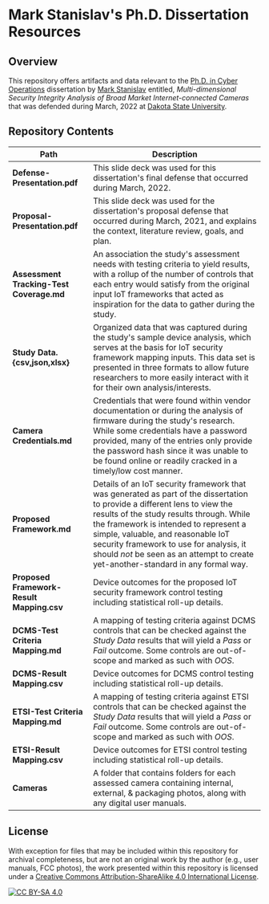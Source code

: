 # Mark Stanislav's Ph.D. Dissertation Resources
## Overview
This repository offers artifacts and data relevant to the [Ph.D. in Cyber Operations](https://dsu.edu/programs/phdco/index.html) dissertation by [Mark Stanislav](https://uncompiled.com/) entitled, _Multi-dimensional Security Integrity Analysis of Broad Market Internet-connected Cameras_ that was defended during March, 2022 at [Dakota State University](https://dsu.edu/).

## Repository Contents
|Path|Description|
|-|-|
|**Defense-Presentation.pdf**| This slide deck was used for this dissertation's final defense that occurred during March, 2022.|
|**Proposal-Presentation.pdf**| This slide deck was used for the dissertation's proposal defense that occurred during March, 2021, and explains the context, literature review, goals, and plan.|
|**Assessment Tracking-Test Coverage.md**|An association the study's assessment needs with testing criteria to yield results, with a rollup of the number of controls that each entry would satisfy from the original input IoT frameworks that acted as inspiration for the data to gather during the study.|
|**Study Data.{csv,json,xlsx}**|Organized data that was captured during the study's sample device analysis, which serves at the basis for IoT security framework mapping inputs. This data set is presented in three formats to allow future researchers to more easily interact with it for their own analysis/interests.|
|**Camera Credentials.md**|Credentials that were found within vendor documentation or during the analysis of firmware during the study's research. While some credentials have a password provided, many of the entries only provide the password hash since it was unable to be found online or readily cracked in a timely/low cost manner.|
|**Proposed Framework.md**|Details of an IoT security framework that was generated as part of the dissertation to provide a different lens to view the results of the study results through. While the framework is intended to represent a simple, valuable, and reasonable IoT security framework to use for analysis, it should _not_ be seen as an attempt to create yet-another-standard in any formal way.|
|**Proposed Framework-Result Mapping.csv**|Device outcomes for the proposed IoT security framework control testing including statistical roll-up details.|
|**DCMS-Test Criteria Mapping.md**|A mapping of testing criteria against DCMS controls that can be checked against the _Study Data_ results that will yield a _Pass_ or _Fail_ outcome. Some controls are out-of-scope and marked as such with _OOS_.|
|**DCMS-Result Mapping.csv**|Device outcomes for DCMS control testing including statistical roll-up details.|
|**ETSI-Test Criteria Mapping.md**|A mapping of testing criteria against ETSI controls that can be checked against the _Study Data_ results that will yield a _Pass_ or _Fail_ outcome. Some controls are out-of-scope and marked as such with _OOS_.|
|**ETSI-Result Mapping.csv**|Device outcomes for ETSI control testing including statistical roll-up details.|
|**Cameras**|A folder that contains folders for each assessed camera containing internal, external, & packaging photos, along with any digital user manuals.|

## License
With exception for files that may be included within this repository for archival completeness, but are not an original work by the author (e.g., user manuals, FCC photos), the work presented within this repository is licensed under a
[Creative Commons Attribution-ShareAlike 4.0 International License][cc-by-sa].

[![CC BY-SA 4.0][cc-by-sa-image]][cc-by-sa]

[cc-by-sa]: http://creativecommons.org/licenses/by-sa/4.0/
[cc-by-sa-image]: https://licensebuttons.net/l/by-sa/4.0/88x31.png
[cc-by-sa-shield]: https://img.shields.io/badge/License-CC%20BY--SA%204.0-lightgrey.svg

